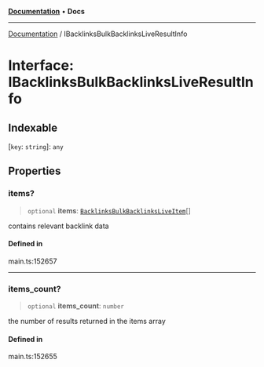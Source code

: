 [**Documentation**](../README.md) • **Docs**

***

[Documentation](../globals.md) / IBacklinksBulkBacklinksLiveResultInfo

# Interface: IBacklinksBulkBacklinksLiveResultInfo

## Indexable

 \[`key`: `string`\]: `any`

## Properties

### items?

> `optional` **items**: [`BacklinksBulkBacklinksLiveItem`](../classes/BacklinksBulkBacklinksLiveItem.md)[]

contains relevant backlink data

#### Defined in

main.ts:152657

***

### items\_count?

> `optional` **items\_count**: `number`

the number of results returned in the items array

#### Defined in

main.ts:152655
